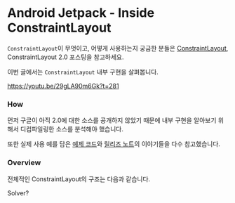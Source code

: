 # Android Jetpack - Inside ConstraintLayout

`ConstraintLayout`이 무엇이고, 어떻게 사용하는지 궁금한 분들은 [ConstraintLayout](https://velog.io/@tura/android-jetpack-constraint-layout), ConstraintLayout 2.0 포스팅을 참고하세요.

이번 글에서는 `ConstraintLayout` 내부 구현을 살펴봅니다.



https://youtu.be/29gLA90m6Gk?t=281



### How

먼저 구글이 아직 2.0에 대한 소스를 공개하지 않았기 때문에 내부 구현을 알아보기 위해서 디컴파일링한 소스를 분석해야 했습니다.

또한 실제 사용 예를 담은 [예제 코드](https://github.com/googlesamples/android-ConstraintLayoutExamples)와 [릴리즈 노트](https://androidstudio.googleblog.com/2019/05/constraintlayout-200-beta-1.html)의 이야기들을 다수 참고했습니다.



### Overview

전체적인 ConstraintLayout의 구조는 다음과 같습니다.



Solver?

